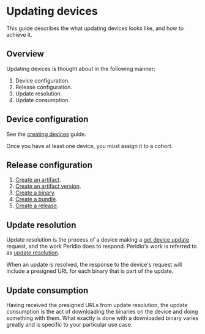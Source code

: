# Updating devices

This guide describes the what updating devices looks like, and how to achieve it.

## Overview

Updating devices is thought about in the following manner:

1. Device configuration.
2. Release configuration.
3. Update resolution.
4. Update consumption.

## Device configuration

See the [creating devices](/guides/creating-devices.md) guide.

Once you have at least one device, you must assign it to a cohort.

## Release configuration

1. [Create an artifact](/guides/creating-artifacts).
2. [Create an artifact version](/guides/creating-artifact-versions).
3. [Create a binary](/guides/creating-binaries).
4. [Create a bundle](/guides/creating-bundles).
5. [Create a release](/guides/creating-releases).

## Update resolution

Update resolution is the process of a device making a
[get device update](/admin-api#tag/devices/operations/get-device-update) request, and the work
Peridio does to respond. Peridio's work is referred to as [update
resolution](/reference/update-resolution).

When an update is resolved, the response to the device's request will include a presigned URL for
each binary that is part of the update.

## Update consumption

Having received the presigned URLs from update resolution, the update consumption is the act of
downloading the binaries on the device and doing something with them. What exactly is done with a
downloaded binary varies greatly and is specific to your particular use case.
